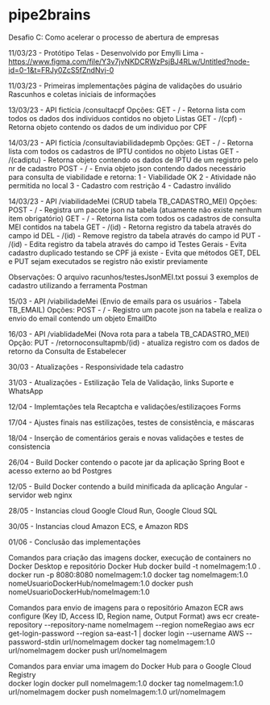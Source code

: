 # pipe2brains
Desafio C: Como acelerar o processo de abertura de empresas

11/03/23 - Protótipo Telas - Desenvolvido por Emylli Lima -
        https://www.figma.com/file/Y3v7jvNKDCRWzPsjBJ4RLw/Untitled?node-id=0-1&t=FRJy0ZcS5fZndNvj-0

11/03/23 - 
Primeiras implementações página de validações do usuário
Rascunhos e coletas iniciais de informações
 
13/03/23 - API fictícia /consultacpf
Opções: GET - / - Retorna lista com todos os dados dos individuos contidos no objeto Listas
        GET - /(cpf) - Retorna objeto contendo os dados de um individuo por CPF

14/03/23 - API fictícia /consultaviabilidadepmb
Opções:  GET - / - Retorna lista com todos os cadastros de IPTU contidos no objeto Listas
         GET - /(cadiptu) - Retorna objeto contendo os dados de IPTU de um registro pelo nr de cadastro
         POST - / - Envia objeto json contendo dados necessário para consulta de viabilidade e retorna:
              1 - Viabilidade OK
              2 - Atividade não permitida no local
              3 - Cadastro com restrição
              4 - Cadastro inválido

14/03/23 - API /viabilidadeMei (CRUD tabela TB_CADASTRO_MEI)
Opções: POST - /        - Registra um pacote json na tabela (atuamente não existe nenhum item obrigatório)
        GET - /         - Retorna lista com todos os cadastros de consulta MEI contidos na tabela
        GET - /(id)     - Retorna registro da tabela através do campo id
        DEL - /(id)     - Remove registro da tabela através do campo id
        PUT - /(id)     - Edita registro da tabela através do campo id
        Testes Gerais   - Evita cadastro duplicado testando se CPF já existe
                        - Evita que métodos GET, DEL e PUT sejam executados se registro não existir previamente

Observações: O arquivo racunhos/testesJsonMEI.txt possui 3 exemplos de cadastro utilizando a ferramenta Postman 

15/03 - API /viabilidadeMei (Envio de emails para os usuários - Tabela TB_EMAIL)
Opções: POST - /        - Registro um pacote json na tabela e realiza o envio do email contendo um objeto EmailDto

16/03 - API /viablidadeMei (Nova rota para a tabela TB_CADASTRO_MEI)
Opção: PUT - /retornoconsultapmb/(id) - atualiza registro com os dados de retorno da Consulta de Estabelecer

30/03 - Atualizações - Responsividade tela cadastro

31/03 - Atualizações - Estilização Tela de Validação, links Suporte e WhatsApp

12/04 - Implemtações tela Recaptcha e validações/estilizaçoes Forms

17/04 - Ajustes finais nas estilizações, testes de consistência, e máscaras

18/04 - Inserção de comentários gerais e novas validações e testes de consistencia

26/04 - Build Docker contendo o pacote jar da aplicação Spring Boot e acesso externo ao bd Postgres

12/05 - Build Docker contendo a build minificada da aplicação Angular - servidor web nginx

28/05 - Instancias cloud Google Cloud Run, Google Cloud SQL

30/05 - Instancias cloud Amazon ECS, e Amazon RDS

01/06 - Conclusão das implementações

Comandos para criação das imagens docker, execução de containers no Docker Desktop e repositório Docker Hub
  docker build -t nomeImagem:1.0 .
  docker run -p 8080:8080 nomeImagem:1.0
  docker tag nomeImagem:1.0 nomeUsuarioDockerHub/nomeImagem:1.0
  docker push nomeUsuarioDockerHub/nomeImagem:1.0

Comandos para envio de imagens para o repositório Amazon ECR
  aws configure (Key ID, Access ID, Region name, Output Format)
  aws ecr create-repository --repository-name nomeImagem --region nomeRegiao
  aws ecr get-login-password --region sa-east-1 | docker login --username AWS --password-stdin url/nomeImagem
  docker tag nomeImagem:1.0 url/nomeImagem
  docker push url/nomeImagem

Comandos para enviar uma imagem do Docker Hub para o Google Cloud Registry        
  docker login
  docker pull nomeImagem:1.0
  docker tag nomeImagem:1.0 url/nomeImagem
  docker push nomeImagem:1.0 url/nomeImagem   

